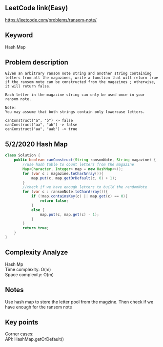 ## LeetCode link(Easy)
https://leetcode.com/problems/ransom-note/
## Keyword
Hash Map

## Problem description
```
Given an arbitrary ransom note string and another string containing letters from all the magazines, write a function that will return true if the ransom note can be constructed from the magazines ; otherwise, it will return false.

Each letter in the magazine string can only be used once in your ransom note.

Note:
You may assume that both strings contain only lowercase letters.

canConstruct("a", "b") -> false
canConstruct("aa", "ab") -> false
canConstruct("aa", "aab") -> true
```
## 5/2/2020 Hash Map

```java
class Solution {
    public boolean canConstruct(String ransomNote, String magazine) {
        //use hash table to count letters from the magazine
        Map<Character, Integer> map = new HashMap<>();
        for (var c : magazine.toCharArray()){
            map.put(c, map.getOrDefault(c, 0) + 1);
        }
        //check if we have enough letters to build the randomNote
        for (var c : ransomNote.toCharArray()){
            if (!map.containsKey(c) || map.get(c) == 0){
                return false;
            }
            else {
                map.put(c, map.get(c) - 1);
            }
        }
        return true;
    }
}
```

## Complexity Analyze
Hash Mp\
Time complexity: O(m)\
Space complexity: O(m)

## Notes
Use hash map to store the letter pool from the magzine. Then check if we have enough for the ransom note

## Key points
Corner cases:\
API: HashMap.getOrDefault()

